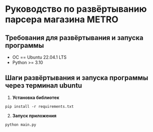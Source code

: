 # Руководство по развёртыванию парсера магазина METRO


## Требования для развёртывания и запуска программы

* ОС == Ubuntu 22.04.1 LTS
* Python >= 3.10

## Шаги развёртывания и запуска программы через терминал ubuntu 


1. **Установка библиотек** 
```
pip install -r requirements.txt
```
2. **Запуск приложения** 
```
python main.py
```
